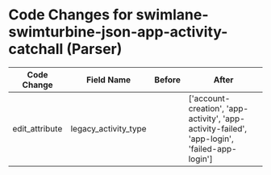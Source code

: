 # Code Changes for swimlane-swimturbine-json-app-activity-catchall (Parser)

| Code Change | Field Name | Before | After |
|-------------|------------|--------|-------|
| edit_attribute | legacy_activity_type |  | ['account-creation', 'app-activity', 'app-activity-failed', 'app-login', 'failed-app-login'] |